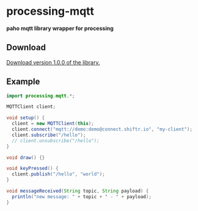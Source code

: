 # processing-mqtt

**paho mqtt library wrapper for processing**

## Download

[Download version 1.0.0 of the library.](https://github.com/256dpi/processing-mqtt/releases/download/v1.0.0/mqtt.zip)

## Example

```java
import processing.mqtt.*;

MQTTClient client;

void setup() {
  client = new MQTTClient(this);
  client.connect("mqtt://demo:demo@connect.shiftr.io", "my-client");
  client.subscribe("/hello");
  // client.unsubscribe("/hello");
}

void draw() {}

void keyPressed() {
  client.publish("/hello", "world");
}

void messageReceived(String topic, String payload) {
  println("new message: " + topic + " - " + payload);
}
```